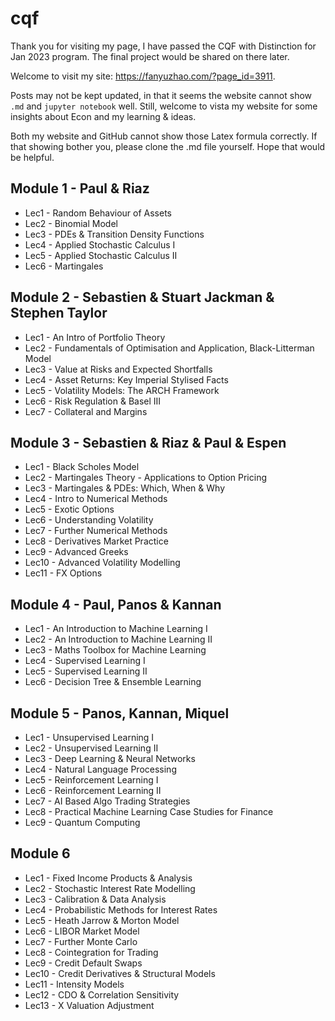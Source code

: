 # cqf

Thank you for visiting my page, I have passed the CQF with Distinction for Jan 2023 program. The final project would be shared on there later.

Welcome to visit my site: https://fanyuzhao.com/?page_id=3911. 

Posts may not be kept updated, in that it seems the website cannot show `.md` and `jupyter notebook` well. Still, welcome to vista my website for some insights about Econ and my learning & ideas.

Both my website and GitHub cannot  show those Latex formula correctly. If that showing bother you, please clone the .md file yourself. Hope that would be helpful.

## Module 1 - Paul & Riaz
- Lec1 - Random Behaviour of Assets
- Lec2 - Binomial Model
- Lec3 - PDEs & Transition Density Functions
- Lec4 - Applied Stochastic Calculus I
- Lec5 - Applied Stochastic Calculus II
- Lec6 - Martingales

## Module 2 - Sebastien & Stuart Jackman & Stephen Taylor

- Lec1 - An Intro of Portfolio Theory
- Lec2 - Fundamentals of Optimisation and Application, Black-Litterman Model
- Lec3 - Value at Risks and Expected Shortfalls
- Lec4 - Asset Returns: Key Imperial Stylised Facts
- Lec5 - Volatility Models: The ARCH Framework
- Lec6 - Risk Regulation & Basel III
- Lec7 - Collateral and Margins 

## Module 3 - Sebastien & Riaz & Paul & Espen

- Lec1 - Black Scholes Model
- Lec2 - Martingales Theory - Applications to Option Pricing
- Lec3 - Martingales & PDEs: Which, When & Why
- Lec4 - Intro to Numerical Methods
- Lec5 - Exotic Options
- Lec6 - Understanding Volatility
- Lec7 - Further Numerical Methods
- Lec8 - Derivatives Market Practice
- Lec9 - Advanced Greeks
- Lec10 - Advanced Volatility Modelling
- Lec11 - FX Options

## Module 4 - Paul, Panos & Kannan

- Lec1 - An Introduction to Machine Learning I
- Lec2 - An Introduction to Machine Learning II
- Lec3 - Maths Toolbox for Machine Learning
- Lec4 - Supervised Learning I
- Lec5 - Supervised Learning II
- Lec6 - Decision Tree & Ensemble Learning

## Module 5 - Panos, Kannan, Miquel

- Lec1 - Unsupervised Learning I
- Lec2 - Unsupervised Learning II 
- Lec3 - Deep Learning & Neural Networks
- Lec4 - Natural Language Processing
- Lec5 - Reinforcement Learning I
- Lec6 - Reinforcement Learning II
- Lec7 - AI Based Algo Trading Strategies
- Lec8 - Practical Machine Learning Case Studies for Finance
- Lec9 - Quantum Computing

## Module 6 

- Lec1 - Fixed Income Products & Analysis
- Lec2 - Stochastic Interest Rate Modelling
- Lec3 - Calibration & Data Analysis
- Lec4 - Probabilistic Methods for Interest Rates
- Lec5 - Heath Jarrow & Morton Model
- Lec6 - LIBOR Market Model
- Lec7 - Further Monte Carlo
- Lec8 - Cointegration for Trading
- Lec9 - Credit Default Swaps
- Lec10 - Credit Derivatives & Structural Models
- Lec11 - Intensity Models
- Lec12 - CDO & Correlation Sensitivity
- Lec13 - X Valuation Adjustment
